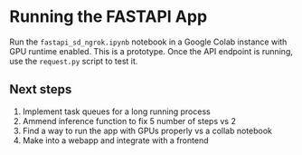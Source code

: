 # Running the FASTAPI App

Run the `fastapi_sd_ngrok.ipynb` notebook in a Google Colab instance with GPU runtime enabled. This is a prototype. Once the API endpoint is running, use the `request.py` script to test it.

## Next steps
1. Implement task queues for a long running process
2. Ammend inference function to fix 5 number of steps vs 2
3. Find a way to run the app with GPUs properly vs a collab notebook
4. Make into a webapp and integrate with a frontend